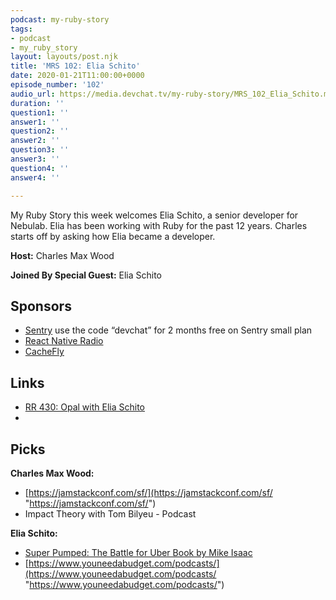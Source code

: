 ```yaml
---
podcast: my-ruby-story
tags:
- podcast
- my_ruby_story
layout: layouts/post.njk
title: 'MRS 102: Elia Schito'
date: 2020-01-21T11:00:00+0000
episode_number: '102'
audio_url: https://media.devchat.tv/my-ruby-story/MRS_102_Elia_Schito.mp3
duration: ''
question1: ''
answer1: ''
question2: ''
answer2: ''
question3: ''
answer3: ''
question4: ''
answer4: ''

---
```

My Ruby Story this week welcomes Elia Schito, a senior developer for Nebulab. Elia has been working with Ruby for the past 12 years. Charles starts off by asking how Elia became a developer. 

**Host:** Charles Max Wood

**Joined By Special Guest:** Elia Schito

## Sponsors

* [Sentry](https://sentry.io/) use the code “devchat” for 2 months free on Sentry small plan
* [React Native Radio](https://devchat.tv/react-native-radio/)
* [CacheFly](https://www.cachefly.com/)

## Links

* [RR 430: Opal with Elia Schito](https://devchat.tv/ruby-rogues/rr-430-opal-with-elia-schito/)
* 

## Picks

**Charles Max Wood:**

* [https://jamstackconf.com/sf/](https://jamstackconf.com/sf/ "https://jamstackconf.com/sf/")
* Impact Theory with Tom Bilyeu - Podcast

**Elia Schito:**

* [Super Pumped: The Battle for Uber Book by Mike Isaac](https://www.amazon.com/Super-Pumped-Battle-Mike-Isaac/dp/0393652246)
* [https://www.youneedabudget.com/podcasts/](https://www.youneedabudget.com/podcasts/ "https://www.youneedabudget.com/podcasts/")